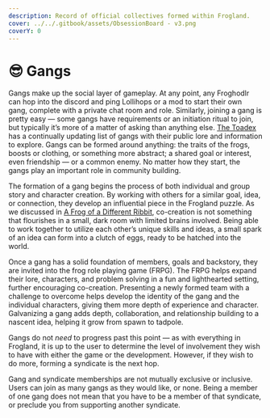 ```yaml
---
description: Record of official collectives formed within Frogland.
cover: ../../.gitbook/assets/ObsessionBoard - v3.png
coverY: 0
---
```


# 😎 Gangs

Gangs make up the social layer of gameplay. At any point, any Froghodlr can hop into the discord and ping Lollihops or a mod to start their own gang, complete with a private chat room and role. Similarly, joining a gang is pretty easy — some gangs have requirements or an initiation ritual to join, but typically it’s more of a matter of asking than anything else. [The Toadex](https://frogland.gitbook.io/toadex/frogland/organizations/gangs) has a continually updating list of gangs with their public lore and information to explore. Gangs can be formed around anything: the traits of the frogs, boosts or clothing, or something more abstract; a shared goal or interest, even friendship — or a common enemy. No matter how they start, the gangs play an important role in community building.

The formation of a gang begins the process of both individual and group story and character creation. By working with others for a similar goal, idea, or connection, they develop an influential piece in the Frogland puzzle. As we discussed in [A Frog of a Different Ribbit](https://frogland.medium.com/a-frog-of-a-different-ribbit-4561235171be), co-creation is not something that flourishes in a small, dark room with limited brains involved. Being able to work together to utilize each other’s unique skills and ideas, a small spark of an idea can form into a clutch of eggs, ready to be hatched into the world.

Once a gang has a solid foundation of members, goals and backstory, they are invited into the frog role playing game (FRPG). The FRPG helps expand their lore, characters, and problem solving in a fun and lighthearted setting, further encouraging co-creation. Presenting a newly formed team with a challenge to overcome helps develop the identity of the gang and the individual characters, giving them more depth of experience and character. Galvanizing a gang adds depth, collaboration, and relationship building to a nascent idea, helping it grow from spawn to tadpole.

Gangs do not _need_ to progress past this point — as with everything in Frogland, it is up to the user to determine the level of involvement they wish to have with either the game or the development. However, if they wish to do more, forming a syndicate is the next hop.

Gang and syndicate memberships are not mutually exclusive or inclusive. Users can join as many gangs as they would like, or none. Being a member of one gang does not mean that you have to be a member of that syndicate, or preclude you from supporting another syndicate.
